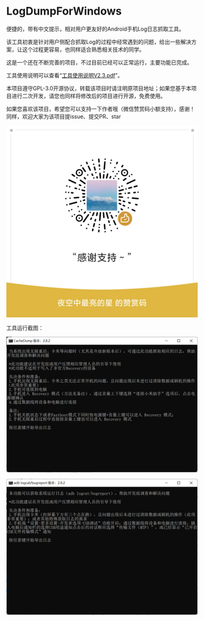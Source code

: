 # LogDumpForWindows

便捷的，带有中文提示，相对用户更友好的Android手机Log日志抓取工具。

该工具初衷是针对用户侧配合抓取Log的过程中经常遇到的问题，给出一些解决方案，让这个过程更容易，也同样适合熟悉相关技术的同学。

这是一个还在不断完善的项目，不过目前已经可以正常运行，主要功能已完成。

工具使用说明可以查看“[工具使用说明V2.3.pdf](https://github.com/mty365/LogDump/blob/main/%E5%B7%A5%E5%85%B7%E4%BD%BF%E7%94%A8%E8%AF%B4%E6%98%8EV2.3.pdf)”。

本项目遵守GPL-3.0开源协议，转载该项目时请注明原项目地址；如果您基于本项目进行二次开发，请您也同样将修改后的项目进行开源，免费使用。

如果您喜欢该项目，希望您可以支持一下作者哦（微信赞赏码小额支持），感谢！同样，欢迎大家为该项目提issue、提交PR、star

![赞赏码](https://github.com/mty365/LogDumpForWindows/blob/main/images/support.png)

工具运行截图：

![cache](https://github.com/mty365/LogDumpForWindows/blob/main/images/cache.PNG)

![logcat](https://github.com/mty365/LogDumpForWindows/blob/main/images/logcat.PNG)